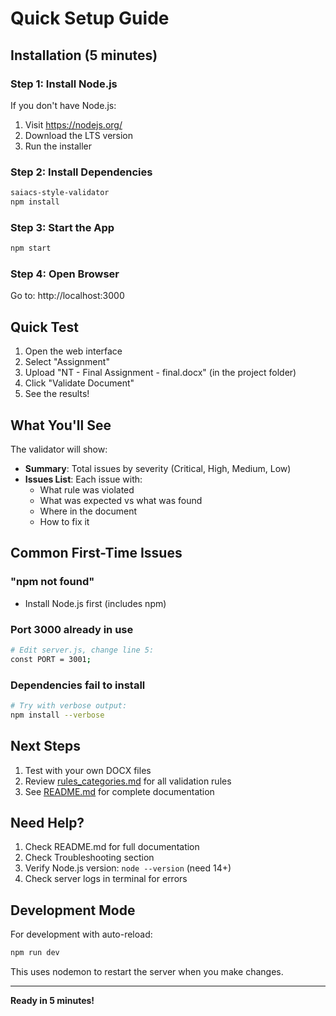 # Quick Setup Guide

## Installation (5 minutes)

### Step 1: Install Node.js
If you don't have Node.js:
1. Visit https://nodejs.org/
2. Download the LTS version
3. Run the installer

### Step 2: Install Dependencies
```bash
saiacs-style-validator
npm install
```

### Step 3: Start the App
```bash
npm start
```

### Step 4: Open Browser
Go to: http://localhost:3000

## Quick Test

1. Open the web interface
2. Select "Assignment"
3. Upload "NT - Final Assignment - final.docx" (in the project folder)
4. Click "Validate Document"
5. See the results!

## What You'll See

The validator will show:
- **Summary**: Total issues by severity (Critical, High, Medium, Low)
- **Issues List**: Each issue with:
  - What rule was violated
  - What was expected vs what was found
  - Where in the document
  - How to fix it

## Common First-Time Issues

### "npm not found"
- Install Node.js first (includes npm)

### Port 3000 already in use
```bash
# Edit server.js, change line 5:
const PORT = 3001;
```

### Dependencies fail to install
```bash
# Try with verbose output:
npm install --verbose
```

## Next Steps

1. Test with your own DOCX files
2. Review [rules_categories.md](rules_categories.md) for all validation rules
3. See [README.md](README.md) for complete documentation

## Need Help?

1. Check README.md for full documentation
2. Check Troubleshooting section
3. Verify Node.js version: `node --version` (need 14+)
4. Check server logs in terminal for errors

## Development Mode

For development with auto-reload:
```bash
npm run dev
```

This uses nodemon to restart the server when you make changes.

---

**Ready in 5 minutes!**
